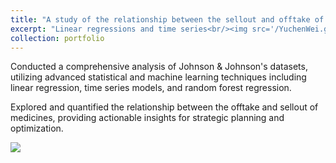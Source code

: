 ```yaml
---
title: "A study of the relationship between the sellout and offtake of Tylenol"
excerpt: "Linear regressions and time series<br/><img src='/YuchenWei.github.io/images/line_plot.png'>"
collection: portfolio
---
```


Conducted a comprehensive analysis of Johnson & Johnson's datasets, utilizing advanced statistical and machine learning techniques including linear regression, time series models, and random forest regression.

Explored and quantified the relationship between the offtake and sellout of medicines, providing actionable insights for strategic planning and optimization.

<img src="/YuchenWei.github.io/images/linear_regression.png">
